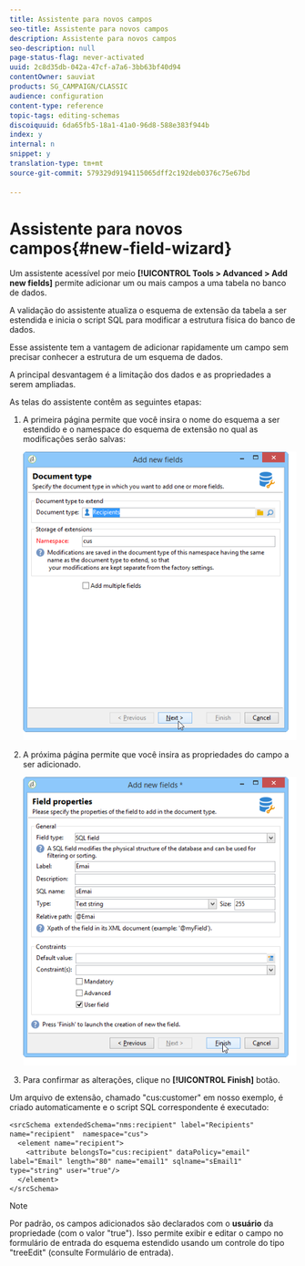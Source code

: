 ```yaml
---
title: Assistente para novos campos
seo-title: Assistente para novos campos
description: Assistente para novos campos
seo-description: null
page-status-flag: never-activated
uuid: 2c8d35db-042a-47cf-a7a6-3bb63bf40d94
contentOwner: sauviat
products: SG_CAMPAIGN/CLASSIC
audience: configuration
content-type: reference
topic-tags: editing-schemas
discoiquuid: 6da65fb5-18a1-41a0-96d8-588e383f944b
index: y
internal: n
snippet: y
translation-type: tm+mt
source-git-commit: 579329d9194115065dff2c192deb0376c75e67bd

---
```



# Assistente para novos campos{#new-field-wizard}

Um assistente acessível por meio **[!UICONTROL Tools > Advanced > Add new fields]** permite adicionar um ou mais campos a uma tabela no banco de dados.

A validação do assistente atualiza o esquema de extensão da tabela a ser estendida e inicia o script SQL para modificar a estrutura física do banco de dados.

Esse assistente tem a vantagem de adicionar rapidamente um campo sem precisar conhecer a estrutura de um esquema de dados.

A principal desvantagem é a limitação dos dados e as propriedades a serem ampliadas.

As telas do assistente contêm as seguintes etapas:

1. A primeira página permite que você insira o nome do esquema a ser estendido e o namespace do esquema de extensão no qual as modificações serão salvas:

   ![](assets/d_ncs_integration_schema_addfield.png)

1. A próxima página permite que você insira as propriedades do campo a ser adicionado.

   ![](assets/d_ncs_integration_schema_addfield2.png)

1. Para confirmar as alterações, clique no **[!UICONTROL Finish]** botão.

Um arquivo de extensão, chamado &quot;cus:customer&quot; em nosso exemplo, é criado automaticamente e o script SQL correspondente é executado:

```
<srcSchema extendedSchema="nms:recipient" label="Recipients" name="recipient"  namespace="cus">  
  <element name="recipient">    
    <attribute belongsTo="cus:recipient" dataPolicy="email" label="Email" length="80" name="email1" sqlname="sEmail1" type="string" user="true"/>  
  </element>
</srcSchema>
```

>[!NOTE]
>
>Por padrão, os campos adicionados são declarados com o **usuário** da propriedade (com o valor &quot;true&quot;). Isso permite exibir e editar o campo no formulário de entrada do esquema estendido usando um controle do tipo &quot;treeEdit&quot; (consulte Formulário de entrada).

